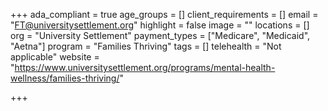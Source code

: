 +++
ada_compliant = true
age_groups = []
client_requirements = []
email = "FT@universitysettlement.org"
highlight = false
image = ""
locations = []
org = "University Settlement"
payment_types = ["Medicare", "Medicaid", "Aetna"]
program = "Families Thriving"
tags = []
telehealth = "Not applicable"
website = "https://www.universitysettlement.org/programs/mental-health-wellness/families-thriving/"

+++
